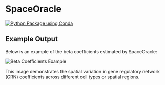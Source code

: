 # SpaceOracle

[![Python Package using Conda](https://github.com/Koushul/SpaceOracle/actions/workflows/python-package-conda.yml/badge.svg?branch=main)](https://github.com/Koushul/SpaceOracle/actions/workflows/python-package-conda.yml)



## Example Output

Below is an example of the beta coefficients estimated by SpaceOracle:

![Beta Coefficients Example](./notebooks/beta_example.png)

This image demonstrates the spatial variation in gene regulatory network (GRN) coefficients across different cell types or spatial regions.


